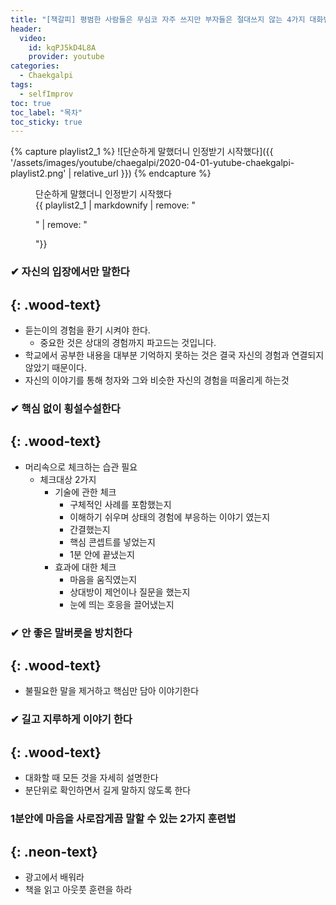```yaml
---
title: "[책갈피] 평범한 사람들은 무심코 자주 쓰지만 부자들은 절대쓰지 않는 4가지 대화법 소개"
header:
  video:
    id: kqPJ5kD4L8A
    provider: youtube
categories:
  - Chaekgalpi
tags:
  - selfImprov
toc: true
toc_label: "목차"
toc_sticky: true
---
```


{% capture playlist2_1 %}
![단순하게 말했더니 인정받기 시작했다]({{ '/assets/images/youtube/chaegalpi/2020-04-01-yutube-chaekgalpi-playlist2.png' | relative_url }})
{% endcapture %}

<figure>
  <figcaption>단순하게 말했더니 인정받기 시작했다</figcaption>
  {{ playlist2_1 | markdownify | remove: "<p>" | remove: "</p>"}}
</figure>


### ✔ 자신의 입장에서만 말한다
{: .wood-text}
---
- 듣는이의 경험을 환기 시켜야 한다.
  - 중요한 것은 상대의 경험까지 파고드는 것입니다.
- 학교에서 공부한 내용을 대부분 기억하지 못하는 것은 결국 자신의 경험과 연결되지 않았기 때문이다.
- 자신의 이야기를 통해 청자와 그와 비슷한 자신의 경험을 떠올리게 하는것

### ✔ 핵심 없이 횡설수설한다
{: .wood-text}
---
- 머리속으로 체크하는 습관 필요
  - 체크대상 2가지
    - 기술에 관한 체크
      - 구체적인 사례를 포함했는지
      - 이해하기 쉬우며 상태의 경험에 부응하는 이야기 였는지
      - 간결했는지
      - 핵심 콘셉트를 넣었는지
      - 1분 안에 끝냈는지
    - 효과에 대한 체크
      - 마음을 움직였는지
      - 상대방이 제언이나 질문을 했는지
      - 눈에 띄는 호응을 끌어냈는지

### ✔ 안 좋은 말버릇을 방치한다
{: .wood-text}
---
- 불필요한 말을 제거하고 핵심만 담아 이야기한다

### ✔ 길고 지루하게 이야기 한다
{: .wood-text}
---
- 대화할 때 모든 것을 자세히 설명한다
- 분단위로 확인하면서 길게 말하지 않도록 한다

### 1분안에 마음을 사로잡게끔 말할 수 있는 2가지 훈련법
{: .neon-text}
---
- 광고에서 배워라
- 책을 읽고 아웃풋 훈련을 하라